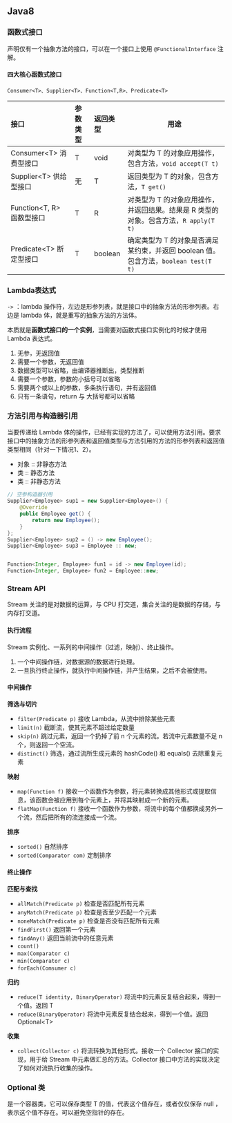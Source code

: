 ## Java8

### 函数式接口

声明仅有一个抽象方法的接口，可以在一个接口上使用 `@FunctionalInterface` 注解。

#### 四大核心函数式接口

`Consumer<T>、Supplier<T>、Function<T,R>、Predicate<T>`

| 接口                      | 参数类型 | 返回类型 | 用途                                                         |
| :------------------------ | :------- | :------- | ------------------------------------------------------------ |
| Consumer\<T> 消费型接口    | T        | void     | 对类型为 T 的对象应用操作，包含方法，`void accept(T t)`      |
| Supplier\<T> 供给型接口    | 无       | T        | 返回类型为 T  的对象，包含方法，`T get()`                    |
| Function\<T, R> 函数型接口 | T        | R        | 对类型为 T 的对象应用操作，并返回结果。结果是 R 类型的对象。包含方法，`R apply(T t)` |
| Predicate\<T> 断定型接口   | T        | boolean  | 确定类型为 T 的对象是否满足某约束，并返回 boolean 值。包含方法，`boolean test(T t)` |

### Lambda表达式

`->` ：lambda 操作符，左边是形参列表，就是接口中的抽象方法的形参列表。右边是 lambda 体，就是重写的抽象方法的方法体。

本质就是**函数式接口的一个实例**，当需要对函数式接口实例化的时候才使用 Lambda 表达式。

1. 无参，无返回值
2. 需要一个参数，无返回值
3. 数据类型可以省略，由编译器推断出，类型推断
4. 需要一个参数，参数的小括号可以省略
5. 需要两个或以上的参数，多条执行语句，并有返回值
6. 只有一条语句，return 与 大括号都可以省略

### 方法引用与构造器引用

当要传递给 Lambda 体的操作，已经有实现的方法了，可以使用方法引用。要求接口中的抽象方法的形参列表和返回值类型与方法引用的方法的形参列表和返回值类型相同（针对一下情况1、2）。

- 对象 :: 非静态方法
- 类 :: 静态方法
- 类 :: 非静态方法  

```java
// 空参构造器引用
Supplier<Employee> sup1 = new Supplier<Employee>() {
    @Override
    public Employee get() {
        return new Employee();
    }
};
Supplier<Employee> sup2 = () -> new Employee();
Supplier<Employee> sup3 = Employee :: new;


Function<Integer, Employee> fun1 = id -> new Employee(id);
Function<Integer, Employee> fun2 = Employee::new;
```

### Stream API

Stream 关注的是对数据的运算，与 CPU 打交道，集合关注的是数据的存储，与内存打交道。

#### 执行流程

Stream 实例化、一系列的中间操作（过滤，映射）、终止操作。

1. 一个中间操作链，对数据源的数据进行处理。
2. 一旦执行终止操作，就执行中间操作链，并产生结果，之后不会被使用。

#### 中间操作

**筛选与切片**

- `filter(Predicate p)` 接收 Lambda，从流中排除某些元素
- `limit(n)` 截断流，使其元素不超过给定数量
- `skip(n)` 跳过元素，返回一个扔掉了前 n 个元素的流。若流中元素数量不足 n 个，则返回一个空流。
- `distinct()` 筛选，通过流所生成元素的 hashCode() 和 equals() 去除重复元素

**映射**

- `map(Function f)` 接收一个函数作为参数，将元素转换成其他形式或提取信息，该函数会被应用到每个元素上，并将其映射成一个新的元素。
- `flatMap(Function f)` 接收一个函数作为参数，将流中的每个值都换成另外一个流，然后把所有的流连接成一个流。

**排序**

- `sorted()` 自然排序
- `sorted(Comparator com)` 定制排序

#### 终止操作

**匹配与查找**

- `allMatch(Predicate p)` 检查是否匹配所有元素
- `anyMatch(Predicate p)` 检查是否至少匹配一个元素
- `noneMatch(Predicate p)` 检查是否没有匹配所有元素
- `findFirst()` 返回第一个元素
- `findAny()` 返回当前流中的任意元素
- `count()`
- `max(Comparator c)`
- `min(Comparator c)`
- `forEach(Comsumer c)`

**归约**

- `reduce(T identity, BinaryOperator)` 将流中的元素反复结合起来，得到一个值。返回 T
- `reduce(BinaryOperator)` 将流中元素反复结合起来，得到一个值。返回 Optional\<T>

**收集**

- `collect(Collector c)` 将流转换为其他形式。接收一个 Collector 接口的实现，用于给 Stream 中元素做汇总的方法。Collector 接口中方法的实现决定了如何对流执行收集的操作。

### Optional 类

是一个容器类，它可以保存类型 T 的值，代表这个值存在，或者仅仅保存 null ，表示这个值不存在。可以避免空指针的存在。













